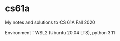 # cs61a

My notes and solutions to CS 61A Fall 2020

Environment：WSL2 (Ubuntu 20.04 LTS), python 3.11
